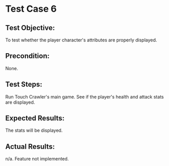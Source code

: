 # Test Case 6

## Test Objective:

To test whether the player character's attributes are properly displayed.

## Precondition:

None.

## Test Steps:

Run Touch Crawler's main game. See if the player's health and attack stats are displayed.

## Expected Results:

The stats will be displayed.

## Actual Results:

n/a. Feature not implemented.